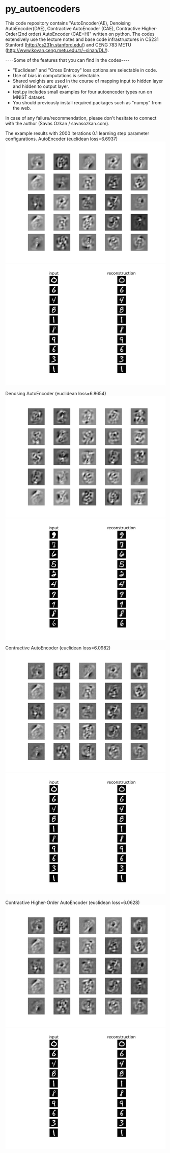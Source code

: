 # py_autoencoders

This code repository contains "AutoEncoder(AE), Denoising AutoEncoder(DAE), Contractive AutoEncoder (CAE), Contractive Higher-Order(2nd order) AutoEncoder (CAE+H)" written on python. The codes extensively use the lecture notes and base code infrastructures in CS231 Stanford (http://cs231n.stanford.edu/) and CENG 783 METU (http://www.kovan.ceng.metu.edu.tr/~sinan/DL/).

----Some of the features that you can find in the codes----
- "Euclidean" and "Cross Entropy" loss options are selectable in code. 
- Use of bias in computations is selectable.
- Shared weights are used in the course of mapping input to hidden layer and hidden to output layer.
- test.py includes small examples for four autoencoder types run on MNIST dataset.
- You should previously install required packages such as "numpy" from the web.

In case of any failure/recommendation, please don't hesitate to connect with the author (Savas Ozkan / savasozkan.com).

The example results with 2000 iterations 0.1 learning step parameter configurations.
AutoEncoder (euclidean loss=6.6937)
![alt tag](https://github.com/savasozkan/py_autoencoders/blob/master/results/ae.png)
![alt tag](https://github.com/savasozkan/py_autoencoders/blob/master/results/ae_re.png)

Denosing AutoEncoder (euclidean loss=6.8654)
![alt tag](https://github.com/savasozkan/py_autoencoders/blob/master/results/dae.png)
![alt tag](https://github.com/savasozkan/py_autoencoders/blob/master/results/dae_re.png)

Contractive AutoEncoder (euclidean loss=6.0982)
![alt tag](https://github.com/savasozkan/py_autoencoders/blob/master/results/cae.png)
![alt tag](https://github.com/savasozkan/py_autoencoders/blob/master/results/cae_re.png)

Contractive Higher-Order AutoEncoder (euclidean loss=6.0628)
![alt tag](https://github.com/savasozkan/py_autoencoders/blob/master/results/caeh.png)
![alt tag](https://github.com/savasozkan/py_autoencoders/blob/master/results/caeh_re.png)

